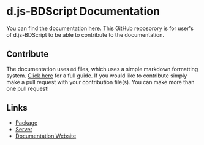 # d.js-BDScript Documentation
You can find the documentation [here](https://djsbdscript.gitbook.io/docs/). This GitHub reposorory is for user's of d.js-BDScript to be able to contribute to the documentation.

## Contribute
The documentation uses `md` files, which uses a simple markdown formatting system. [Click here](https://guides.github.com/features/mastering-markdown/) for a full guide. If you would like to contribute simply make a pull request with your contribution file(s). You can make more than one pull request!

## Links
- [Package](bit.ly/djs-bdscript)
- [Server](https://discord.gg/v7rG7Dsc)
- [Documentation Website](https://djsbdscript.gitbook.io/docs/)
